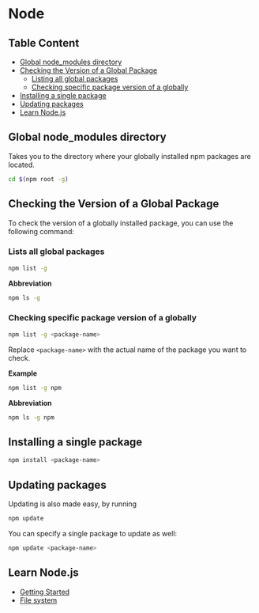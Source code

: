 # Node  

## Table Content  
- [Global node_modules directory](#global-node_modules-directory)  
- [Checking the Version of a Global Package](#checking-the-version-of-a-global-package)  
    - [Listing all global packages](#listing-all-global-packages)  
    - [Checking specific package version of a globally](#checking-specific-package-version-of-a-globally)  
- [Installing a single package](#installing-a-single-package)  
- [Updating packages](#updating-packages)  
- [Learn Node.js](#learn-nodejs)  

## Global node_modules directory  
Takes you to the directory where your globally installed npm packages are located. 
```bash
cd $(npm root -g)
```  

## Checking the Version of a Global Package  
To check the version of a globally installed package, you can use the following command:  

### Lists all global packages  
```bash
npm list -g
```  

**Abbreviation**  
```bash
npm ls -g
```  

### Checking specific package version of a globally
```bash
npm list -g <package-name>
```  

Replace `<package-name>` with the actual name of the package you want to check.  

**Example**  
```bash
npm list -g npm
```

**Abbreviation**  
```bash 
npm ls -g npm
```  

## Installing a single package  
```bash
npm install <package-name>
```  

## Updating packages  

Updating is also made easy, by running
```bash
npm update
```  

You can specify a single package to update as well:
```bash
npm update <package-name>
```  

## Learn Node.js  
- [Getting Started](https://nodejs.org/en/learn/getting-started/introduction-to-nodejs)  
- [File system](https://nodejs.org/api/fs.html)  


